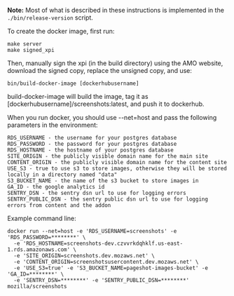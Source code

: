 **Note:** Most of what is described in these instructions is implemented in the `./bin/release-version` script.

To create the docker image, first run:

    make server
    make signed_xpi

Then, manually sign the xpi (in the build directory) using the AMO website, download the signed copy, replace the unsigned copy, and use:

    bin/build-docker-image [dockerhubusername]

build-docker-image will build the image, tag it as [dockerhubusername]/screenshots:latest, and push it to dockerhub.

When you run docker, you should use --net=host and pass the following parameters in the environment:

    RDS_USERNAME - the username for your postgres database
    RDS_PASSWORD - the password for your postgres database
    RDS_HOSTNAME - the hostname of your postgres database
    SITE_ORIGIN - the publicly visible domain name for the main site
    CONTENT_ORIGIN - the publicly visible domain name for the content site
    USE_S3 - true to use s3 to store images, otherwise they will be stored locally in a directory named "data"
    S3_BUCKET_NAME - the name of the s3 bucket to store images in
    GA_ID - the google analytics id
    SENTRY_DSN - the sentry dsn url to use for logging errors
    SENTRY_PUBLIC_DSN - the sentry public dsn url to use for logging errors from content and the addon

Example command line:

    docker run --net=host -e 'RDS_USERNAME=screenshots' -e 'RDS_PASSWORD=********' \
      -e 'RDS_HOSTNAME=screenshots-dev.czvvrkdqhklf.us-east-1.rds.amazonaws.com' \
      -e 'SITE_ORIGIN=screenshots.dev.mozaws.net' \
      -e 'CONTENT_ORIGIN=screenshotsusercontent.dev.mozaws.net' \
      -e 'USE_S3=true' -e 'S3_BUCKET_NAME=pageshot-images-bucket' -e 'GA_ID=********' \
      -e 'SENTRY_DSN=********' -e 'SENTRY_PUBLIC_DSN=********' mozilla/screenshots
